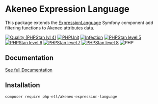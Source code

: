 Akeneo Expression Language
===

This package extends the [ExpressionLanguage](https://symfony.com/doc/current/components/expression_language.html) Symfony component add filtering functions to Akeneo attributes data.

[![Quality (PHPStan lvl 4)](https://github.com/php-etl/akeneo-expression-language/actions/workflows/quality.yaml/badge.svg)](https://github.com/php-etl/akeneo-expression-language/actions/workflows/quality.yaml)
[![PHPUnit](https://github.com/php-etl/akeneo-expression-language/actions/workflows/phpunit.yaml/badge.svg)](https://github.com/php-etl/akeneo-expression-language/actions/workflows/phpunit.yaml)
[![Infection](https://github.com/php-etl/akeneo-expression-language/actions/workflows/infection.yaml/badge.svg)](https://github.com/php-etl/akeneo-expression-language/actions/workflows/infection.yaml)
[![PHPStan level 5](https://github.com/php-etl/akeneo-expression-language/actions/workflows/phpstan-5.yaml/badge.svg)](https://github.com/php-etl/akeneo-expression-language/actions/workflows/phpstan-5.yaml)
[![PHPStan level 6](https://github.com/php-etl/akeneo-expression-language/actions/workflows/phpstan-6.yaml/badge.svg)](https://github.com/php-etl/akeneo-expression-language/actions/workflows/phpstan-6.yaml)
[![PHPStan level 7](https://github.com/php-etl/akeneo-expression-language/actions/workflows/phpstan-7.yaml/badge.svg)](https://github.com/php-etl/akeneo-expression-language/actions/workflows/phpstan-7.yaml)
[![PHPStan level 8](https://github.com/php-etl/akeneo-expression-language/actions/workflows/phpstan-8.yaml/badge.svg)](https://github.com/php-etl/akeneo-expression-language/actions/workflows/phpstan-8.yaml)
![PHP](https://img.shields.io/packagist/php-v/php-etl/akeneo-expression-language)

Documentation
---

[See full Documentation](https://php-etl.github.io/documentation)

Installation
---

```
composer require php-etl/akeneo-expression-language
```
